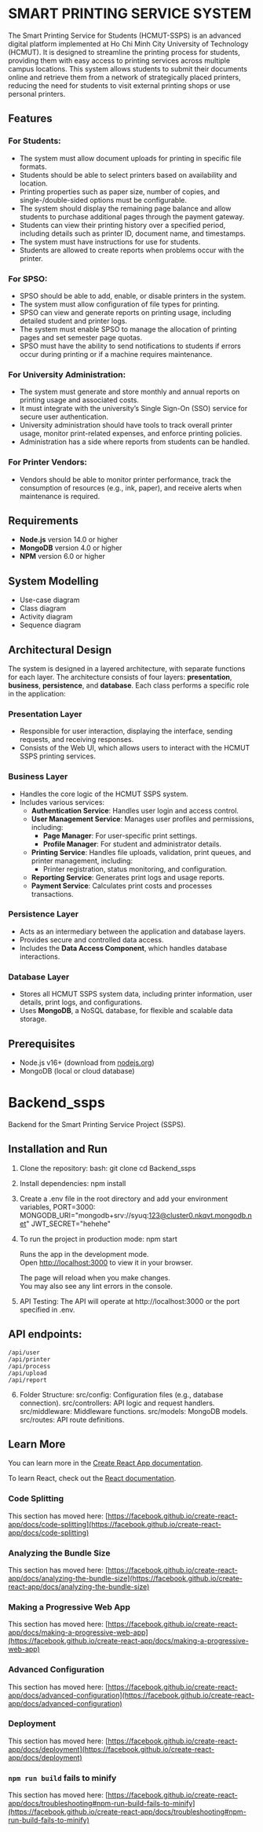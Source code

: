 # SMART PRINTING SERVICE SYSTEM

The Smart Printing Service for Students (HCMUT-SSPS) is an advanced digital platform implemented at Ho Chi Minh City University of Technology (HCMUT). It is designed to streamline the printing process for students, providing them with easy access to printing services across multiple campus locations. This system allows students to submit their documents online and retrieve them from a network of strategically placed printers, reducing the need for students to visit external printing shops or use personal printers.

## Features

### For Students:
- The system must allow document uploads for printing in specific file formats.
- Students should be able to select printers based on availability and location.
- Printing properties such as paper size, number of copies, and single-/double-sided options must be configurable.
- The system should display the remaining page balance and allow students to purchase additional pages through the payment gateway.
- Students can view their printing history over a specified period, including details such as printer ID, document name, and timestamps.
- The system must have instructions for use for students.
- Students are allowed to create reports when problems occur with the printer.

### For SPSO:
- SPSO should be able to add, enable, or disable printers in the system.
- The system must allow configuration of file types for printing.
- SPSO can view and generate reports on printing usage, including detailed student and printer logs.
- The system must enable SPSO to manage the allocation of printing pages and set semester page quotas.
- SPSO must have the ability to send notifications to students if errors occur during printing or if a machine requires maintenance.

### For University Administration:
- The system must generate and store monthly and annual reports on printing usage and associated costs.
- It must integrate with the university’s Single Sign-On (SSO) service for secure user authentication.
- University administration should have tools to track overall printer usage, monitor print-related expenses, and enforce printing policies.
- Administration has a side where reports from students can be handled.

### For Printer Vendors:
- Vendors should be able to monitor printer performance, track the consumption of resources (e.g., ink, paper), and receive alerts when maintenance is required.

## Requirements

- **Node.js** version 14.0 or higher
- **MongoDB** version 4.0 or higher
- **NPM** version 6.0 or higher

## System Modelling
- Use-case diagram
- Class diagram
- Activity diagram
- Sequence diagram

## Architectural Design

The system is designed in a layered architecture, with separate functions for each layer. The architecture consists of four layers: **presentation**, **business**, **persistence**, and **database**. Each class performs a specific role in the application:

### Presentation Layer
- Responsible for user interaction, displaying the interface, sending requests, and receiving responses.
- Consists of the Web UI, which allows users to interact with the HCMUT SSPS printing services.

### Business Layer
- Handles the core logic of the HCMUT SSPS system.
- Includes various services:
  - **Authentication Service**: Handles user login and access control.
  - **User Management Service**: Manages user profiles and permissions, including:
    - **Page Manager**: For user-specific print settings.
    - **Profile Manager**: For student and administrator details.
  - **Printing Service**: Handles file uploads, validation, print queues, and printer management, including:
    - Printer registration, status monitoring, and configuration.
  - **Reporting Service**: Generates print logs and usage reports.
  - **Payment Service**: Calculates print costs and processes transactions.

### Persistence Layer
- Acts as an intermediary between the application and database layers.
- Provides secure and controlled data access.
- Includes the **Data Access Component**, which handles database interactions.

### Database Layer
- Stores all HCMUT SSPS system data, including printer information, user details, print logs, and configurations.
- Uses **MongoDB**, a NoSQL database, for flexible and scalable data storage.



## Prerequisites

- Node.js v16+ (download from [nodejs.org](https://nodejs.org/))
- MongoDB (local or cloud database)


# Backend_ssps

Backend for the Smart Printing Service Project (SSPS).

## Installation and Run 

1. Clone the repository:
    bash:
    git clone <repository-url>
    cd Backend_ssps

2. Install dependencies:
    npm install

3. Create a .env file in the root directory and add your environment variables, PORT=3000:
    MONGODB_URI="mongodb+srv://syuq:123@cluster0.nkqvt.mongodb.net"
    JWT_SECRET="hehehe"

4. To run the project in production mode:
    npm start
   
    Runs the app in the development mode.\
    Open [http://localhost:3000](http://localhost:3000) to view it in your browser.
    
    The page will reload when you make changes.\
    You may also see any lint errors in the console.

6. API Testing:
The API will operate at http://localhost:3000 or the port specified in .env.
## API endpoints:
    /api/user
    /api/printer
    /api/process
    /api/upload
    /api/report

6. Folder Structure:
    src/config: Configuration files (e.g., database connection).
    src/controllers: API logic and request handlers.
    src/middleware: Middleware functions.
    src/models: MongoDB models.
    src/routes: API route definitions.

## Learn More

You can learn more in the [Create React App documentation](https://facebook.github.io/create-react-app/docs/getting-started).

To learn React, check out the [React documentation](https://reactjs.org/).

### Code Splitting

This section has moved here: [https://facebook.github.io/create-react-app/docs/code-splitting](https://facebook.github.io/create-react-app/docs/code-splitting)

### Analyzing the Bundle Size

This section has moved here: [https://facebook.github.io/create-react-app/docs/analyzing-the-bundle-size](https://facebook.github.io/create-react-app/docs/analyzing-the-bundle-size)

### Making a Progressive Web App

This section has moved here: [https://facebook.github.io/create-react-app/docs/making-a-progressive-web-app](https://facebook.github.io/create-react-app/docs/making-a-progressive-web-app)

### Advanced Configuration

This section has moved here: [https://facebook.github.io/create-react-app/docs/advanced-configuration](https://facebook.github.io/create-react-app/docs/advanced-configuration)

### Deployment

This section has moved here: [https://facebook.github.io/create-react-app/docs/deployment](https://facebook.github.io/create-react-app/docs/deployment)

### `npm run build` fails to minify

This section has moved here: [https://facebook.github.io/create-react-app/docs/troubleshooting#npm-run-build-fails-to-minify](https://facebook.github.io/create-react-app/docs/troubleshooting#npm-run-build-fails-to-minify)
